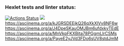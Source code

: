 ### Hexlet tests and linter status:

[![Actions Status](https://github.com/cool102/java-project-61/workflows/hexlet-check/badge.svg)](https://github.com/cool102/java-project-61/actions)
<a href="https://codeclimate.com/github/cool102/java-project-61/maintainability"><img src="https://api.codeclimate.com/v1/badges/7b5eb955f9f591cd1439/maintainability" /></a>
https://asciinema.org/a/kJGRSDEEjkQ26qXkXlVv8NF6w
https://asciinema.org/a/J4DpeSKauOMJBm6ufdxkvTEdE
https://asciinema.org/a/MnVkpFKXBita78PGgmLlrCSMs
https://asciinema.org/a/PayeE2yJVd3FDo6sUV8stdJmM
